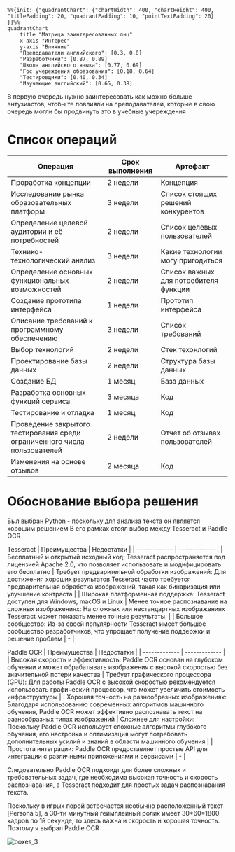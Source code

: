 ```mermaid
%%{init: {"quadrantChart": {"chartWidth": 400, "chartHeight": 400, "titlePadding": 20, "quadrantPadding": 10, "pointTextPadding": 20} }}%%
quadrantChart
    title "Матрица заинтересованных лиц"
    x-axis "Интерес"
    y-axis "Влияние"
    "Преподаватели английского": [0.3, 0.8]
    "Разработчики": [0.87, 0.89]
    "Школа английского языка": [0.77, 0.69]
    "Гос учереждения образования": [0.18, 0.64]
    "Тестировщики": [0.40, 0.34]
    "Изучающие английский": [0.65, 0.38]
```
В первую очередь нужно заинтересовать как можно больше энтузиастов, чтобы те повлияли на преподавателей, которые в свою очередь могли бы продвинуть это в учебные учереждения

# Список операций

| Операция  | Срок выполнения | Артефакт |
| ------------- | ------------- | ------------- |
| Проработка концепции  | 2 недели | Концепция | 
| Исследование рынка образовательных платформ | 3 недели  | Список стоящих решений конкурентов |
| Определение целевой аудитории и её потребностей  | 2 недели | Список целевых пользователей |
| Технико-технологический анализ | 3 недели  | Какие технологии могу пригодиться |
| Определение основных функциональных возможностей | 2 недели  | Список важных для потребителя функции |
| Создание прототипа интерфейса | 1 недели  | Прототип интерфейса |
| Описание требований к программному обеспечению | 3 недели  | Список требований |
| Выбор технологий  | 2 недели | Стек техонлогий |
| Проектирование базы данных  | 2 недели | Структура базы данных |
| Создание БД  | 1 месяц | База данных |
| Разработка основных функций сервиса | 3 месяца  | Код |
| Тестирование и отладка  | 1 месяц | Код |
| Проведение закрытого тестирования среди ограниченного числа пользователей | 2 недели  | Отчет об отзывах пользователей |
| Изменения на основе отзывов | 2 месяца  | Код |


# Обоснование выбора решения

Был выбран Python - поскольку для анализа текста он является хорошим решением
В его рамках стоял выбор между Tesseract и Paddle OCR

Tesseract
| Преимущества  | Недостатки |
| ------------- | ------------- |
| Бесплатный и открытый исходный код: Tesseract распространяется под лицензией Apache 2.0, что позволяет использовать и модифицировать его бесплатно  | Требует предварительной обработки изображений: Для достижения хороших результатов Tesseract часто требуется предварительная обработка изображений, такая как бинаризация или улучшение контраста |
| Широкая платформенная поддержка: Tesseract доступен для Windows, macOS и Linux | Менее точное распознавание на сложных изображениях: На сложных или нестандартных изображениях Tesseract может показать менее точные результаты.  |
| Большое сообщество: Из-за своей популярности Tesseract имеет большое сообщество разработчиков, что упрощает получение поддержки и решение проблем  | - |

Paddle OCR
| Преимущества  | Недостатки |
| ------------- | ------------- |
| Высокая скорость и эффективность: Paddle OCR основан на глубоком обучении и может обрабатывать изображения с высокой скоростью без значительной потери качества | Требует графического процессора (GPU): Для работы Paddle OCR с высокой скоростью рекомендуется использовать графический процессор, что может увеличить стоимость инфраструктуры  |
| Хорошая точность на разнообразных изображениях: Благодаря использованию современных алгоритмов машинного обучения, Paddle OCR может эффективно распознавать текст на разнообразных типах изображений | Сложнее для настройки: Поскольку Paddle OCR использует сложные алгоритмы глубокого обучения, его настройка и оптимизация могут потребовать дополнительных усилий и знаний в области машинного обучения  |
| Простота интеграции: Paddle OCR предоставляет простые API для интеграции с различными приложениями и сервисами | -  |

Следовательно Paddle OCR подхоидт для более сложных и требовательных задач, где необходима высокая точность и скорость распознавания, а Tesseract подходит для простых задач распознавания текста.

Поскольку в игрых порой встречается необычно расположенный текст [Persona 5], а 30-ти минутный геймплейный ролик имеет 30*60=1800 кадров по 1й секунде, то здесь важна и скорость и хорошая точность. Поэтому я выбрал Paddle OCR

![boxes_3](https://github.com/Xryak-Git/project-decision-explanation/assets/49875834/2becd5db-11fc-4bda-864c-e02afa649198)
